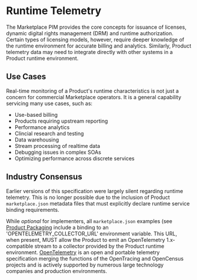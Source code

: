 # Runtime Telemetry

The Marketplace PIM provides the core concepts for issuance of licenses, dynamic digital rights management (DRM) and runtime authorization. Certain types of licensing models, however, require deeper knowledge of the runtime environment for accurate billing and analytics. Similarly, Product telemetry data may need to integrate directly with other systems in a Product runtime environment.

## Use Cases

Real-time monitoring of a Product's runtime characteristics is not just a concern for commercial Marketplace operators. It is a general capability servicing many use cases, such as:

 * Use-based billing
 * Products requiring upstream reporting
 * Performance analytics
 * Clincial research and testing
 * Data warehousing
 * Stream processing of realtime data
 * Debugging issues in complex SOAs
 * Optimizing performance across discrete services

## Industry Consensus

Earlier versions of this specification were largely silent regarding runtime telemetry. This is no longer possible due to the inclusion of Product `marketplace.json` metadata files that must explicitly declare runtime service binding requirements.

While _optional_ for implementers, all `marketplace.json` examples (see [Product Packaging](product_packaging.md) include a binding to an 'OPENTELEMETRY_COLLECTOR_URL' environment variable. This URL, when present, MUST allow the Product to emit an OpenTelemetry 1.x-compatible stream to a collector provided by the Product runtime environment. [OpenTelemetry](https://opentelemetry.io) is an open and portable telemetry specification merging the functions of the OpenTracing and OpenCensus projects and is actively supported by numerous large technology companies and production environments.
